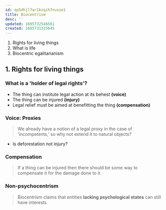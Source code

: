 ```yaml
---
id: ep5dhjl7ar1kzqih7nusse1
title: Biocentrism
desc: ''
updated: 1695732546561
created: 1695731315645
---
```

1.  Rights for living things
2.  What is life
3.  Biocentric egalitarianism

## 1.  Rights for living things
### What is a 'holder of legal rights'?
>
- The thing can institute legal action at its behest **(voice)**
- The thing can be injured **(injury)**
- Legal relief must be aimed at benefitting the thing **(compensation)**

### Voice: Proxies
> We already have a notion of a legal proxy in the case of 'incompetents,' so why not extend it to natural objects?
- Is deforestation not injury?

### Compensation
> If a thing can be injured then there should be some way to compensate it for the damage done to it

### Non-psychocentrism
> Biocentrism claims that entities **lacking psychological states** can still have interests

